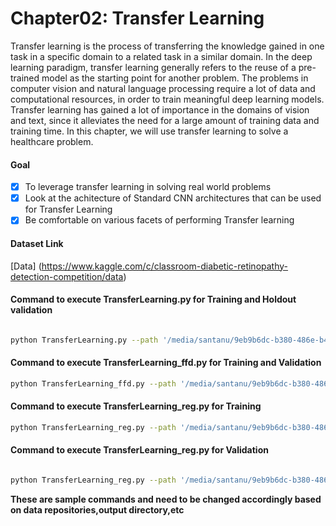 # Chapter02: Transfer Learning 

Transfer learning is the process of transferring the knowledge gained in one task in a
specific domain to a related task in a similar domain. In the deep learning paradigm,
transfer learning generally refers to the reuse of a pre-trained model as the starting point
for another problem. The problems in computer vision and natural language processing
require a lot of data and computational resources, in order to train meaningful deep
learning models. Transfer learning has gained a lot of importance in the domains of vision
and text, since it alleviates the need for a large amount of training data and training time. In
this chapter, we will use transfer learning to solve a healthcare problem.


#### Goal 

- [x] To leverage transfer learning in solving real world problems
- [x] Look at the achitecture of Standard CNN architectures that can be used for Transfer Learning
- [x] Be comfortable on various facets of performing Transfer learning 

#### Dataset Link
[Data] (https://www.kaggle.com/c/classroom-diabetic-retinopathy-detection-competition/data)

#### Command to execute TransferLearning.py for Training and Holdout validation

```bash

python TransferLearning.py --path '/media/santanu/9eb9b6dc-b380-486e-b4fd-c424a325b976/book AI/Diabetic Retinopathy/Extra/assignment2_train_dataset/' --class_folders '["class0","class1","class2","class3","class4"]' --dim 224 --lr 1e-4 --batch_size 16 --epochs 20 --initial_layers_to_freeze 10 --model InceptionV3 --folds 5 --outdir '/home/santanu/ML_DS_Catalog-/Transfer_Learning_DR/'

```

#### Command to execute TransferLearning_ffd.py for Training and Validation



```bash
python TransferLearning_ffd.py --path '/media/santanu/9eb9b6dc-b380-486e-b4fd-c424a325b976/book AI/Diabetic Retinopathy/Extra/assignment2_train_dataset/' --class_folders '["class0","class1","class2","class3","class4"]' --dim 224 --lr 1e-4 --batch_size 32 --epochs 50 --initial_layers_to_freeze 10 --model InceptionV3 --outdir '/home/santanu/ML_DS_Catalog-/Transfer_Learning_DR/'

```

#### Command to execute TransferLearning_reg.py for Training 
```bash
python TransferLearning_reg.py --path '/media/santanu/9eb9b6dc-b380-486e-b4fd-c424a325b976/book AI/Diabetic Retinopathy/Extra/assignment2_train_dataset/' --class_folders '["class0","class1","class2","class3","class4"]' --dim 224 --lr 1e-4 --batch_size 32 --epochs 5 --initial_layers_to_freeze 10 --model InceptionV3 --folds 5 --outdir '/home/santanu/ML_DS_Catalog-/Transfer_Learning_DR/Regression/'

```
#### Command to execute TransferLearning_reg.py for Validation 

```bash

python TransferLearning_reg.py --path '/media/santanu/9eb9b6dc-b380-486e-b4fd-c424a325b976/book AI/Diabetic Retinopathy/Extra/assignment2_train_dataset/' --class_folders '["class0","class1","class2","class3","class4"]' --dim 224 --lr 1e-4 --batch_size 32 --model InceptionV3 --outdir '/home/santanu/ML_DS_Catalog-/Transfer_Learning_DR/Regression/' --mode validation --model_save_dest --'/home/santanu/ML_DS_Catalog-/Transfer_Learning_DR/Regression/model_dict.pkl' --folds 5

```

**These are sample commands and need to be changed accordingly based on data repositories,output directory,etc**













 






